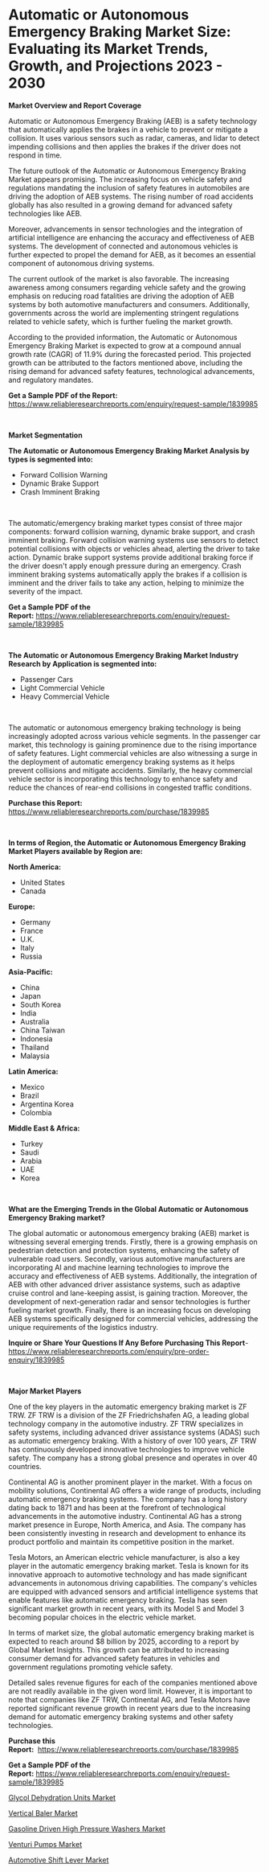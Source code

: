 <p><h1>Automatic or Autonomous Emergency Braking Market Size: Evaluating its Market Trends, Growth, and Projections 2023 - 2030</h1></p><p><strong>Market Overview and Report Coverage</strong></p>
<p><p>Automatic or Autonomous Emergency Braking (AEB) is a safety technology that automatically applies the brakes in a vehicle to prevent or mitigate a collision. It uses various sensors such as radar, cameras, and lidar to detect impending collisions and then applies the brakes if the driver does not respond in time.</p><p>The future outlook of the Automatic or Autonomous Emergency Braking Market appears promising. The increasing focus on vehicle safety and regulations mandating the inclusion of safety features in automobiles are driving the adoption of AEB systems. The rising number of road accidents globally has also resulted in a growing demand for advanced safety technologies like AEB.</p><p>Moreover, advancements in sensor technologies and the integration of artificial intelligence are enhancing the accuracy and effectiveness of AEB systems. The development of connected and autonomous vehicles is further expected to propel the demand for AEB, as it becomes an essential component of autonomous driving systems.</p><p>The current outlook of the market is also favorable. The increasing awareness among consumers regarding vehicle safety and the growing emphasis on reducing road fatalities are driving the adoption of AEB systems by both automotive manufacturers and consumers. Additionally, governments across the world are implementing stringent regulations related to vehicle safety, which is further fueling the market growth.</p><p>According to the provided information, the Automatic or Autonomous Emergency Braking Market is expected to grow at a compound annual growth rate (CAGR) of 11.9% during the forecasted period. This projected growth can be attributed to the factors mentioned above, including the rising demand for advanced safety features, technological advancements, and regulatory mandates.</p></p>
<p><strong>Get a Sample PDF of the Report:</strong> <a href="https://www.reliableresearchreports.com/enquiry/request-sample/1839985">https://www.reliableresearchreports.com/enquiry/request-sample/1839985</a></p>
<p>&nbsp;</p>
<p><strong>Market Segmentation</strong></p>
<p><strong>The Automatic or Autonomous Emergency Braking Market Analysis by types is segmented into:</strong></p>
<p><ul><li>Forward Collision Warning</li><li>Dynamic Brake Support</li><li>Crash Imminent Braking</li></ul></p>
<p>&nbsp;</p>
<p><p>The automatic/emergency braking market types consist of three major components: forward collision warning, dynamic brake support, and crash imminent braking. Forward collision warning systems use sensors to detect potential collisions with objects or vehicles ahead, alerting the driver to take action. Dynamic brake support systems provide additional braking force if the driver doesn't apply enough pressure during an emergency. Crash imminent braking systems automatically apply the brakes if a collision is imminent and the driver fails to take any action, helping to minimize the severity of the impact.</p></p>
<p><strong>Get a Sample PDF of the Report:</strong>&nbsp;<a href="https://www.reliableresearchreports.com/enquiry/request-sample/1839985">https://www.reliableresearchreports.com/enquiry/request-sample/1839985</a></p>
<p>&nbsp;</p>
<p><strong>The Automatic or Autonomous Emergency Braking Market Industry Research by Application is segmented into:</strong></p>
<p><ul><li>Passenger Cars</li><li>Light Commercial Vehicle</li><li>Heavy Commercial Vehicle</li></ul></p>
<p>&nbsp;</p>
<p><p>The automatic or autonomous emergency braking technology is being increasingly adopted across various vehicle segments. In the passenger car market, this technology is gaining prominence due to the rising importance of safety features. Light commercial vehicles are also witnessing a surge in the deployment of automatic emergency braking systems as it helps prevent collisions and mitigate accidents. Similarly, the heavy commercial vehicle sector is incorporating this technology to enhance safety and reduce the chances of rear-end collisions in congested traffic conditions.</p></p>
<p><strong>Purchase this Report:</strong>&nbsp; <a href="https://www.reliableresearchreports.com/purchase/1839985">https://www.reliableresearchreports.com/purchase/1839985</a></p>
<p>&nbsp;</p>
<p><strong>In terms of Region, the Automatic or Autonomous Emergency Braking Market Players available by Region are:</strong></p>
<p>
    <p> <strong> North America: </strong>
        <ul>
            <li>United States</li>
            <li>Canada</li>
        </ul>
        </p> 
    <p> <strong> Europe: </strong>
        <ul>
            <li>Germany</li>
            <li>France</li>
            <li>U.K.</li>
            <li>Italy</li>
            <li>Russia</li>
        </ul>
        </p> 
    <p> <strong> Asia-Pacific: </strong>
        <ul>
            <li>China</li>
            <li>Japan</li>
            <li>South Korea</li>
            <li>India</li>
            <li>Australia</li>
            <li>China Taiwan</li>
            <li>Indonesia</li>
            <li>Thailand</li>
            <li>Malaysia</li>
        </ul>
        </p> 
    <p> <strong> Latin America: </strong>
        <ul>
            <li>Mexico</li>
            <li>Brazil</li>
            <li>Argentina Korea</li>
            <li>Colombia</li>
        </ul>
        </p> 
    <p> <strong> Middle East & Africa: </strong>
        <ul>
            <li>Turkey</li>
            <li>Saudi</li>
            <li>Arabia</li>
            <li>UAE</li>
            <li>Korea</li>
        </ul>
    </p>
    </p>
<p>&nbsp;</p>
<p><strong>What are the Emerging Trends in the Global Automatic or Autonomous Emergency Braking market?</strong></p>
<p><p>The global automatic or autonomous emergency braking (AEB) market is witnessing several emerging trends. Firstly, there is a growing emphasis on pedestrian detection and protection systems, enhancing the safety of vulnerable road users. Secondly, various automotive manufacturers are incorporating AI and machine learning technologies to improve the accuracy and effectiveness of AEB systems. Additionally, the integration of AEB with other advanced driver assistance systems, such as adaptive cruise control and lane-keeping assist, is gaining traction. Moreover, the development of next-generation radar and sensor technologies is further fueling market growth. Finally, there is an increasing focus on developing AEB systems specifically designed for commercial vehicles, addressing the unique requirements of the logistics industry.</p></p>
<p><strong>Inquire or Share Your Questions If Any Before Purchasing This Report</strong>- <a href="https://www.reliableresearchreports.com/enquiry/pre-order-enquiry/1839985">https://www.reliableresearchreports.com/enquiry/pre-order-enquiry/1839985</a></p>
<p>&nbsp;</p>
<p><strong>Major Market Players</strong></p>
<p><p>One of the key players in the automatic emergency braking market is ZF TRW. ZF TRW is a division of the ZF Friedrichshafen AG, a leading global technology company in the automotive industry. ZF TRW specializes in safety systems, including advanced driver assistance systems (ADAS) such as automatic emergency braking. With a history of over 100 years, ZF TRW has continuously developed innovative technologies to improve vehicle safety. The company has a strong global presence and operates in over 40 countries.</p><p>Continental AG is another prominent player in the market. With a focus on mobility solutions, Continental AG offers a wide range of products, including automatic emergency braking systems. The company has a long history dating back to 1871 and has been at the forefront of technological advancements in the automotive industry. Continental AG has a strong market presence in Europe, North America, and Asia. The company has been consistently investing in research and development to enhance its product portfolio and maintain its competitive position in the market.</p><p>Tesla Motors, an American electric vehicle manufacturer, is also a key player in the automatic emergency braking market. Tesla is known for its innovative approach to automotive technology and has made significant advancements in autonomous driving capabilities. The company's vehicles are equipped with advanced sensors and artificial intelligence systems that enable features like automatic emergency braking. Tesla has seen significant market growth in recent years, with its Model S and Model 3 becoming popular choices in the electric vehicle market.</p><p>In terms of market size, the global automatic emergency braking market is expected to reach around $8 billion by 2025, according to a report by Global Market Insights. This growth can be attributed to increasing consumer demand for advanced safety features in vehicles and government regulations promoting vehicle safety.</p><p>Detailed sales revenue figures for each of the companies mentioned above are not readily available in the given word limit. However, it is important to note that companies like ZF TRW, Continental AG, and Tesla Motors have reported significant revenue growth in recent years due to the increasing demand for automatic emergency braking systems and other safety technologies.</p></p>
<p><strong>Purchase this Report:</strong>&nbsp;&nbsp;<a href="https://www.reliableresearchreports.com/purchase/1839985">https://www.reliableresearchreports.com/purchase/1839985</a></p>
<p></p>
<p><strong>Get a Sample PDF of the Report:</strong>&nbsp;<a href="https://www.reliableresearchreports.com/enquiry/request-sample/1839985">https://www.reliableresearchreports.com/enquiry/request-sample/1839985</a></p>
<p><p><a href="https://medium.com/@caylawisoky8698/glycol-dehydration-units-market-share-evolution-and-market-growth-trends-2023-2030-061095fd1b9b">Glycol Dehydration Units Market</a></p><p><a href="https://www.linkedin.com/pulse/vertical-baler-market-size-2023-2030-global-industrial-analysis-8vqre/">Vertical Baler Market</a></p><p><a href="https://github.com/aashishrp/Market-Research-Report-List-1/blob/main/gasoline-driven-high-pressure-washers-market.md">Gasoline Driven High Pressure Washers Market</a></p><p><a href="https://www.linkedin.com/pulse/venturi-pumps-market-size-2023-2030-global-industrial-analysis-eahhe/">Venturi Pumps Market</a></p><p><a href="https://github.com/rahu1506/Market-Research-Report-List-1/blob/main/automotive-shift-lever-market.md">Automotive Shift Lever Market</a></p></p>